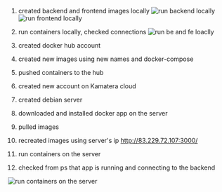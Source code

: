 1. created backend and frontend images locally
![run backend locally](https://github.com/user-attachments/assets/452a7f17-ca03-4dda-bd12-fa63e4058cd4)
![run frontend locally](https://github.com/user-attachments/assets/2e39388d-88f4-4803-9a10-6bc093c54888)

2. run containers locally, checked connections
![run be and fe loaclly](https://github.com/user-attachments/assets/c9aaed51-d6ff-45a8-9e7b-e18f109725f3)

3. created docker hub account
4. created new images using new names and docker-compose
5. pushed containers to the hub
6. created new account on Kamatera cloud
7. created debian server
8. downloaded and installed docker app on the server
9. pulled images
10. recreated images using server's ip http://83.229.72.107:3000/
11. run containers on the server
12. checked from ps that app is running and connecting to the backend

![run containers on the server](https://github.com/user-attachments/assets/f2c97656-5dc8-4f46-8bfd-50fb58111cbc)
